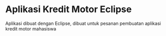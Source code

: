 # Aplikasi Kredit Motor Eclipse

<p>Aplikasi dibuat dengan Eclipse, dibuat untuk pesanan pembuatan aplikasi kredit motor mahasiswa</p>
